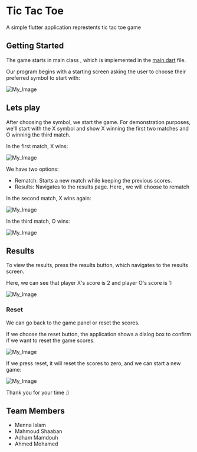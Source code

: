 # Tic Tac Toe
A simple flutter application represtents tic tac toe game 

## Getting Started
The game starts in main class , which is implemented in the <a href="https://github.com/Menna-Islam/Tic-Tac-Toe/blob/master/lib/main.dart">main.dart</a> file.

Our program begins with a starting screen asking the user to choose their preferred symbol to start with:

![My_Image](Symbol.png)

## Lets play
After choosing the symbol, we start the game. 
For demonstration purposes, we'll start with the X symbol and show X winning the first two matches and O winning the third match.

In the first match, X wins:

![My_Image](1st_match_x_winning.png)

We have two options:
- Rematch: Starts a new match while keeping the previous scores.
- Results: Navigates to the results page.
Here , we will choose to rematch

In the second match, X wins again:

![My_Image](2nd_match_x_winning.png)


In the third match, O wins:

![My_Image](3rd_match_o_winning.png)


## Results
To view the results, press the results button, which navigates to the results screen.

Here, we can see that player X's score is 2 and player O's score is 1:

![My_Image](scores.png)


### Reset
We can go back to the game panel or reset the scores.

If we choose the reset button, the application shows a dialog box to confirm if we want to reset the game scores:


![My_Image](reset.png)

If we press reset, it will reset the scores to zero, and we can start a new game:

![My_Image](reset_results.png)


Thank you for your time :)


## Team Members 

- Menna Islam 
- Mahmoud Shaaban 
- Adham Mamdouh 
- Ahmed Mohamed
